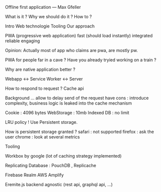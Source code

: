 Offline first application
—
Max Gfeller

What is it ?
Why we should do it ?
How to ?

Intro
Web technologie
Tooling
Our approach

PWA (progressive web application)
fast (should load instantly)
integrated
reliable
engaging

Opinion: Actually most of app who claims are pwa, are mostly pw.

PWA for people far in a cave ?
Have you already tryied working on a train ?

Why are native application better ?

Webapp <-> Service Worker <-> Server

How to respond to request ? Cache api

Background …
allow to delay send of the request
have cons : introduce complexity, business logic is leaked into the cache mechanism

Cookie : 4096 bytes
WebStorage : 10mb
Indexed DB : no limit

LRU policy !
Use Persistent storage.

How is persistent storage granted ?
safari : not supported
firefox : ask the user
chrome : look at several metrics


Tooling

Workbox by google (lot of caching strategy implemented)

Replicating Database : PouchDB , Replicache

Firebase
Realm
AWS Amplify

Eremite.js
backend agnostic (rest api, graphql api, …)